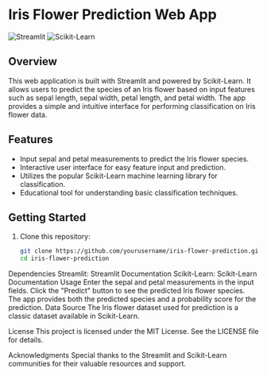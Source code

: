 # Iris Flower Prediction Web App

![Streamlit](https://img.shields.io/badge/built%20with-Streamlit-09a6d3)
![Scikit-Learn](https://img.shields.io/badge/Powered%20by-Scikit--Learn-F7931E)

## Overview

This web application is built with Streamlit and powered by Scikit-Learn. It allows users to predict the species of an Iris flower based on input features such as sepal length, sepal width, petal length, and petal width. The app provides a simple and intuitive interface for performing classification on Iris flower data.

## Features

- Input sepal and petal measurements to predict the Iris flower species.
- Interactive user interface for easy feature input and prediction.
- Utilizes the popular Scikit-Learn machine learning library for classification.
- Educational tool for understanding basic classification techniques.

## Getting Started

1. Clone this repository:

   ```bash
   git clone https://github.com/yourusername/iris-flower-prediction.git
   cd iris-flower-prediction

Dependencies
Streamlit: Streamlit Documentation
Scikit-Learn: Scikit-Learn Documentation
Usage
Enter the sepal and petal measurements in the input fields.
Click the "Predict" button to see the predicted Iris flower species.
The app provides both the predicted species and a probability score for the prediction.
Data Source
The Iris flower dataset used for prediction is a classic dataset available in Scikit-Learn.


License
This project is licensed under the MIT License. See the LICENSE file for details.

Acknowledgments
Special thanks to the Streamlit and Scikit-Learn communities for their valuable resources and support.
